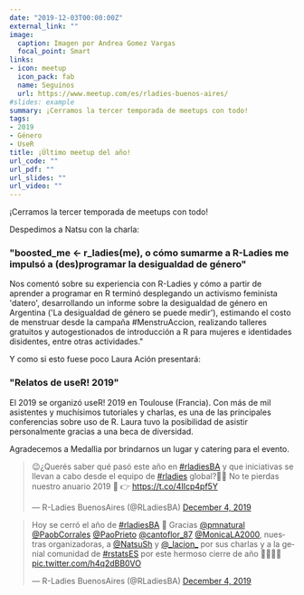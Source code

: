 ```yaml
---
date: "2019-12-03T00:00:00Z"
external_link: ""
image:
  caption: Imagen por Andrea Gomez Vargas
  focal_point: Smart
links:
- icon: meetup
  icon_pack: fab
  name: Seguinos
  url: https://www.meetup.com/es/rladies-buenos-aires/
#slides: example
summary: ¡Cerramos la tercer temporada de meetups con todo!
tags:
- 2019
- Género
- UseR
title: ¡Último meetup del año!
url_code: ""
url_pdf: ""
url_slides: ""
url_video: ""
---
```



¡Cerramos la tercer temporada de meetups con todo!

Despedimos a Natsu con la charla:

### "boosted_me <- r_ladies(me), o cómo sumarme a R-Ladies me impulsó a (des)programar la desigualdad de género"

Nos comentó sobre su experiencia con R-Ladies y cómo a partir de aprender a programar en R terminó desplegando un activismo feminista 'datero', desarrollando un informe sobre la desigualdad de género en Argentina ('La desigualdad de género se puede medir'), estimando el costo de menstruar desde la campaña #MenstruAccion, realizando talleres gratuitos y autogestionados de introducción a R para mujeres e identidades disidentes, entre otras actividades."

Y como si esto fuese poco Laura Ación presentará:

### "Relatos de useR! 2019"
El 2019 se organizó useR! 2019 en Toulouse (Francia). Con más de mil asistentes y muchísimos tutoriales y charlas, es una de las principales conferencias sobre uso de R. Laura tuvo la posibilidad de asistir personalmente gracias a una beca de diversidad. 

Agradecemos a Medallia por brindarnos un lugar y catering para el evento.


<blockquote class="twitter-tweet"><p lang="es" dir="ltr">😉¿Querés saber qué pasó este año en <a href="https://twitter.com/hashtag/rladiesBA?src=hash&amp;ref_src=twsrc%5Etfw">#rladiesBA</a> y que iniciativas se llevan a cabo desde el equipo de <a href="https://twitter.com/hashtag/rladies?src=hash&amp;ref_src=twsrc%5Etfw">#rladies</a> global?👩‍💻 No te pierdas nuestro anuario 2019 💜 👉 <a href="https://t.co/4IIcp4pf5Y">https://t.co/4IIcp4pf5Y</a></p>&mdash; R-Ladies BuenosAires (@RLadiesBA) <a href="https://twitter.com/RLadiesBA/status/1202057765197357057?ref_src=twsrc%5Etfw">December 4, 2019</a></blockquote> <script async src="https://platform.twitter.com/widgets.js" charset="utf-8"></script>


<blockquote class="twitter-tweet"><p lang="es" dir="ltr">Hoy se cerró el año de <a href="https://twitter.com/hashtag/rladiesBA?src=hash&amp;ref_src=twsrc%5Etfw">#rladiesBA</a> 💜 Gracias <a href="https://twitter.com/pmnatural?ref_src=twsrc%5Etfw">@pmnatural</a> <a href="https://twitter.com/PaobCorrales?ref_src=twsrc%5Etfw">@PaobCorrales</a> <a href="https://twitter.com/PaoPrieto?ref_src=twsrc%5Etfw">@PaoPrieto</a> <a href="https://twitter.com/cantoflor_87?ref_src=twsrc%5Etfw">@cantoflor_87</a> <a href="https://twitter.com/MonicaLA2000?ref_src=twsrc%5Etfw">@MonicaLA2000</a>, nuestras organizadoras, a <a href="https://twitter.com/NatsuSh?ref_src=twsrc%5Etfw">@NatsuSh</a> y <a href="https://twitter.com/_lacion_?ref_src=twsrc%5Etfw">@_lacion_</a> por sus charlas y a la genial comunidad de <a href="https://twitter.com/hashtag/rstatsES?src=hash&amp;ref_src=twsrc%5Etfw">#rstatsES</a> por este hermoso cierre de año 💜👩‍💻💯 <a href="https://t.co/h4q2dBB0VO">pic.twitter.com/h4q2dBB0VO</a></p>&mdash; R-Ladies BuenosAires (@RLadiesBA) <a href="https://twitter.com/RLadiesBA/status/1202056442305531904?ref_src=twsrc%5Etfw">December 4, 2019</a></blockquote> <script async src="https://platform.twitter.com/widgets.js" charset="utf-8"></script>
